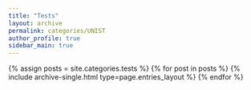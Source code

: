```yaml
---
title: "Tests"
layout: archive
permalink: categories/UNIST
author_profile: true
sidebar_main: true
---
```



{% assign posts = site.categories.tests %}
{% for post in posts %} {% include archive-single.html type=page.entries_layout %} {% endfor %}